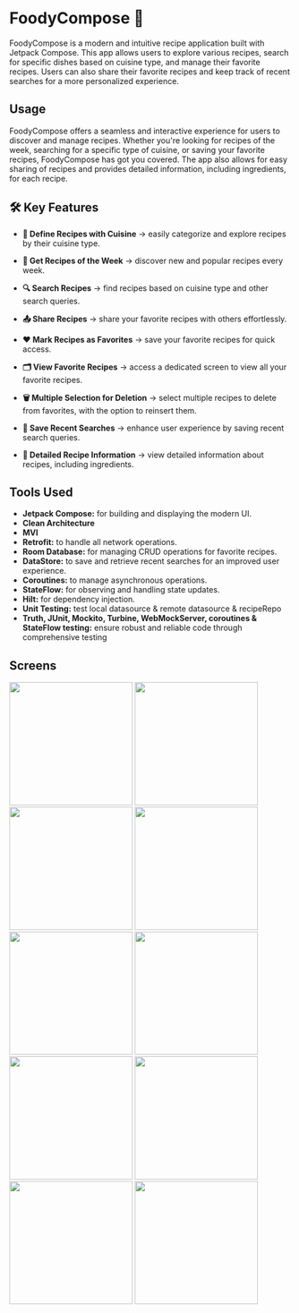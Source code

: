 # FoodyCompose 🚀

FoodyCompose is a modern and intuitive recipe application built with Jetpack Compose. This app allows users to explore various recipes, search for specific dishes based on cuisine type, and manage their favorite recipes. Users can also share their favorite recipes and keep track of recent searches for a more personalized experience.

## Usage

FoodyCompose offers a seamless and interactive experience for users to discover and manage recipes. Whether you're looking for recipes of the week, searching for a specific type of cuisine, or saving your favorite recipes, FoodyCompose has got you covered. The app also allows for easy sharing of recipes and provides detailed information, including ingredients, for each recipe.

## 🛠️ Key Features

 - **🍴 Define Recipes with Cuisine** &rarr; easily categorize and explore recipes by their cuisine type.

 - **🌟 Get Recipes of the Week** &rarr; discover new and popular recipes every week.

 - **🔍 Search Recipes** &rarr; find recipes based on cuisine type and other search queries.

 - **📤 Share Recipes** &rarr; share your favorite recipes with others effortlessly.

 - **❤️ Mark Recipes as Favorites** &rarr; save your favorite recipes for quick access.

 - **🗂️ View Favorite Recipes** &rarr; access a dedicated screen to view all your favorite recipes.

 - **🗑️ Multiple Selection for Deletion** &rarr; select multiple recipes to delete from favorites, with the option to reinsert them.

 - **💾 Save Recent Searches** &rarr; enhance user experience by saving recent search queries.

 - **📃 Detailed Recipe Information** &rarr; view detailed information about recipes, including ingredients.

## Tools Used

- **Jetpack Compose:** for building and displaying the modern UI.
- **Clean Architecture**
- **MVI**
- **Retrofit:** to handle all network operations.
- **Room Database:** for managing CRUD operations for favorite recipes.
- **DataStore:** to save and retrieve recent searches for an improved user experience.
- **Coroutines:** to manage asynchronous operations.
- **StateFlow:** for observing and handling state updates.
- **Hilt:** for dependency injection.
- **Unit Testing:** test local datasource & remote datasource & recipeRepo
- **Truth, JUnit, Mockito, Turbine, WebMockServer, coroutines & StateFlow testing:** ensure robust and reliable code through comprehensive testing



## Screens

<img width="220" src="https://github.com/user-attachments/assets/0baf8615-4ac4-4883-90a7-c2f07c8698df"> <img width="220" src="https://github.com/user-attachments/assets/43490a85-f9e0-4b25-a74f-44953c29e528"> <img width="220" src="https://github.com/user-attachments/assets/d47007c9-bfa0-46e6-bb58-22f654852950"> <img width="220" src="https://github.com/user-attachments/assets/4649ef30-b64a-419a-a677-38aa70995506"> <img width="220" src="https://github.com/user-attachments/assets/27a86240-1e86-4df6-a299-339b90768cd6"> <img width="220" src="https://github.com/user-attachments/assets/62b7d3a5-5b30-414a-8e1f-92155902e052"> <img width="220" src="https://github.com/user-attachments/assets/968cb7d0-c7f6-4c98-b6c9-effb4949ede7"> <img width="220" src="https://github.com/user-attachments/assets/83cd01d9-4e61-4b8c-bd37-3cb23c8ce126"> <img width="220" src="https://github.com/user-attachments/assets/8f429aec-1112-4978-bf9c-56469d7c2722">
<img width="220" src="https://github.com/user-attachments/assets/91b556cf-f7d1-45af-9753-e31490e417e7">

